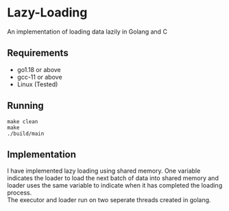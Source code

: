 # Lazy-Loading
An implementation of loading data lazily in Golang and C

## Requirements

* go1.18 or above
* gcc-11 or above
* Linux (Tested)

## Running

```
make clean
make
./build/main
```

## Implementation

I have implemented lazy loading using shared memory. One variable indicates the loader to load the next batch of data into shared memory and loader uses the same variable to indicate when it has completed the loading process.  
The executor and loader run on two seperate threads created in golang.